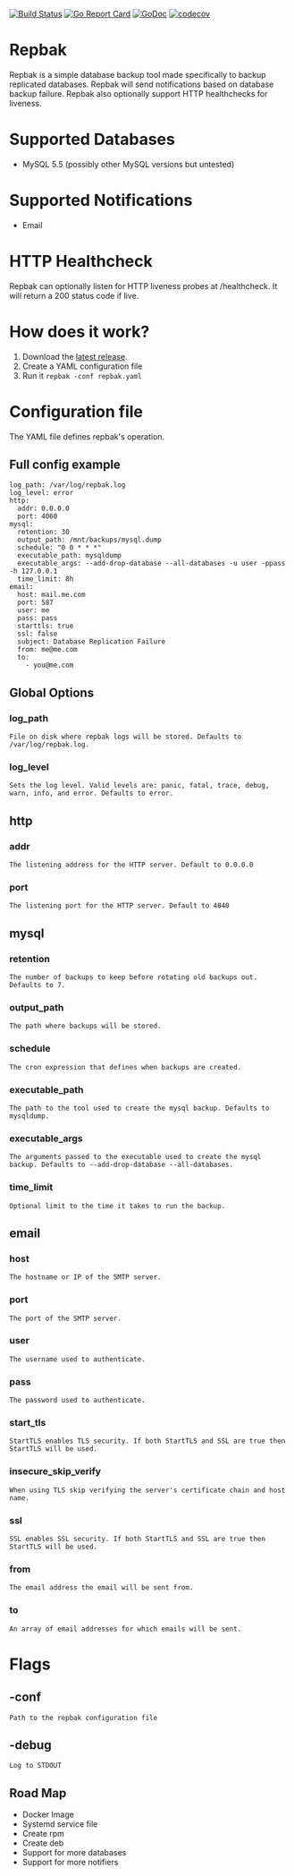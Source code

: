 [![Build Status](https://github.com/agorman/repbak/workflows/repbak/badge.svg)](https://github.com/agorman/repbak/actions)
[![Go Report Card](https://goreportcard.com/badge/github.com/agorman/repbak)](https://goreportcard.com/report/github.com/agorman/repbak)
[![GoDoc](https://godoc.org/github.com/agorman/repbak?status.svg)](https://godoc.org/github.com/agorman/repbak)
[![codecov](https://codecov.io/gh/agorman/repbak/branch/main/graph/badge.svg)](https://codecov.io/gh/agorman/repbak)

# Repbak


Repbak is a simple database backup tool made specifically to backup replicated databases. Repbak will send notifications based on database backup failure. Repbak also optionally support HTTP healthchecks for liveness.


# Supported Databases


- MySQL 5.5 (possibly other MySQL versions but untested)


# Supported Notifications


- Email


# HTTP Healthcheck


Repbak can optionally listen for HTTP liveness probes at /healthcheck. It will return a 200 status code if live.


# How does it work?


1. Download the [latest release](https://github.com/agorman/repbak/releases).
2. Create a YAML configuration file
3. Run it `repbak -conf repbak.yaml`


# Configuration file


The YAML file defines repbak's operation.


## Full config example

~~~
log_path: /var/log/repbak.log
log_level: error
http:
  addr: 0.0.0.0
  port: 4060
mysql:
  retention: 30
  output_path: /mnt/backups/mysql.dump
  schedule: "0 0 * * *"
  executable_path: mysqldump
  executable_args: --add-drop-database --all-databases -u user -ppass -h 127.0.0.1
  time_limit: 8h
email:
  host: mail.me.com
  port: 587
  user: me
  pass: pass
  starttls: true
  ssl: false
  subject: Database Replication Failure
  from: me@me.com
  to:
    - you@me.com
~~~


## Global Options


### log_path

    File on disk where repbak logs will be stored. Defaults to /var/log/repbak.log.

### log_level

    Sets the log level. Valid levels are: panic, fatal, trace, debug, warn, info, and error. Defaults to error.


## http


### addr

    The listening address for the HTTP server. Default to 0.0.0.0

### port

    The listening port for the HTTP server. Default to 4040


## mysql


### retention

    The number of backups to keep before rotating old backups out. Defaults to 7.

### output_path

    The path where backups will be stored.

### schedule

    The cron expression that defines when backups are created.
    
### executable_path

    The path to the tool used to create the mysql backup. Defaults to mysqldump.

### executable_args

    The arguments passed to the executable used to create the mysql backup. Defaults to --add-drop-database --all-databases.
    
### time_limit

    Optional limit to the time it takes to run the backup.


## email


### host

    The hostname or IP of the SMTP server.

### port

    The port of the SMTP server.

### user

    The username used to authenticate.

### pass

    The password used to authenticate.

### start_tls

    StartTLS enables TLS security. If both StartTLS and SSL are true then StartTLS will be used.

### insecure_skip_verify

    When using TLS skip verifying the server's certificate chain and host name.

### ssl

    SSL enables SSL security. If both StartTLS and SSL are true then StartTLS will be used.

### from

    The email address the email will be sent from.

### to

	An array of email addresses for which emails will be sent.


# Flags


## -conf

    Path to the repbak configuration file

## -debug

    Log to STDOUT


## Road Map


- Docker Image
- Systemd service file
- Create rpm
- Create deb
- Support for more databases
- Support for more notifiers